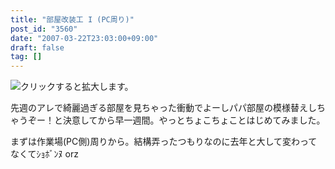 ```yaml
---
title: "部屋改装工 I (PC周り)"
post_id: "3560"
date: "2007-03-22T23:03:00+09:00"
draft: false
tag: []
---
```



![クリックすると拡大します。](https://danmaq.com/image/mixi/2007/384394970_134_s.jpg)

先週のアレで綺麗過ぎる部屋を見ちゃった衝動でよーしパパ部屋の模様替えしちゃうぞー！と決意してから早一週間。やっとちょこちょことはじめてみました。

まずは作業場(PC側)周りから。結構弄ったつもりなのに去年と大して変わってなくてｼｮﾎﾞﾝﾇ orz

